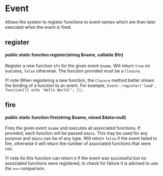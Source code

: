 # Event
Allows the system to register functions to event names which are
then later executed when the event is fired.

## register
#### public static function register(string $name, callable $fn)
Register a new function `$fn` for the given event `$name`. Will return `true` on success,
`false` otherwise. The function provided must be a `Closure`.

!!! note
    When registering a new function, the `Closure` method better shows the binding
    of a function to an event. For example,
    `Event::register('load', function(){ echo 'Hello World!'; });`

## fire
#### public static function fire(string $name, mixed $data=null)
Fires the given event `$name` and executes all associated functions. If provided,
each function will be passed `$data`. This may be used for any purpose and `$data`
can be of any type. Will return `false` if the event failed to fire, otherwise it
will return the number of associated functions that were run.

!!! note
    As this function can return `0` if the event was successful but no associated
    functions were registered, to check for failure it is advised to use the
    `===` comparison.
